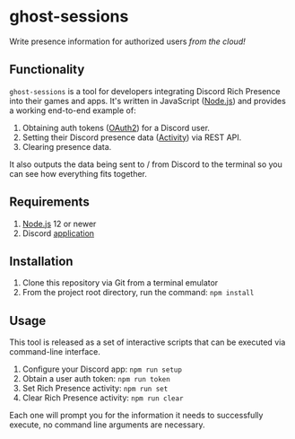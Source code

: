 # ghost-sessions
Write presence information for authorized users _from the cloud!_


## Functionality
`ghost-sessions` is a tool for developers integrating Discord Rich Presence into their games and apps. It's written in JavaScript ([Node.js](https://nodejs.org/)) and provides a working end-to-end example of:

1. Obtaining auth tokens ([OAuth2](https://discordapp.com/developers/docs/topics/oauth2)) for a Discord user.
1. Setting their Discord presence data ([Activity](https://discordapp.com/developers/docs/game-sdk/activities)) via REST API.
1. Clearing presence data.

It also outputs the data being sent to / from Discord to the terminal so you can see how everything fits together.

## Requirements

1. [Node.js](https://nodejs.org/) 12 or newer
1. Discord [application](https://discordapp.com/developers/applications/)


## Installation

1. Clone this repository via Git from a terminal emulator
1. From the project root directory, run the command: `npm install`


## Usage

This tool is released as a set of interactive scripts that can be executed via command-line interface. 

1. Configure your Discord app: `npm run setup`
1. Obtain a user auth token: `npm run token`
1. Set Rich Presence activity: `npm run set`
1. Clear Rich Presence activity: `npm run clear`

Each one will prompt you for the information it needs to successfully execute, no command line arguments are necessary.
